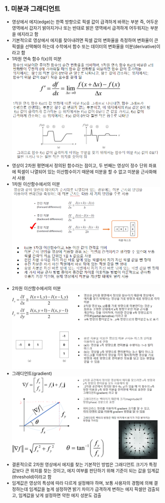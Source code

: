 ## 1. 미분과 그래디언트 
* 영상에서 에지(edge)는 한쪽 방향으로 픽셀 값이 급격하게 바뀌는 부분 즉, 어두운 영역에서 갑자기 밝아지거나 또는 반대로 밝은 영역에서 급격하게 어두워지는 부분을 에지라고 함
* 기본적으로 영상에서 에지를 찾아내려면 픽셀 값의 변화율을 측정하여 변화율이 큰 픽셀을 선택해야 하는데 수학에서 함수 또는 데이터의 변화율을 미분(derivative)이라고 함
* 1차원 연속 함수 f(x)의 미분
<br/> <img src="./img/OCV001.PNG" /> 
* 영상이 2차원 평면에서 정의된 함수라는 점이고, 두 번째는 영상이 정수 단위 좌표에 픽셀이 나열되어 있는 이산함수이기 때문에 미분을 할 수 없고 미분을 근사화해서 사용
* 1차원 이산함수에서의 미분
<br/> <img src="./img/OCV002.PNG" /> 
* 2차원 이산함수에서의 미분 
<br/> <img src="./img/OCV003.PNG" />
* 그래디언트(gradient)
<br/> <img src="./img/OCV004.PNG" /> 
* 결론적으로 2차원 영상에서 에지를 찾는 기본적인 방법은 그래디언트 크기가 특정 값보다 큰 위치를 찾는 것이고, 에지 여부를 판단하기 위해 기준이 되는 값을 임계값(threshold)이라고 함
* 임계값은 영상의 특성에 따라 다르게 설정해야 하며, 보통 사용자의 경험에 의해 결정하는데 임계값을 높게 설정하면 밝기 차이가 급격하게 변하는 에지 픽셀만 검출되고, 임계값을 낮게 설정하면 약한 에지 성분도 검출
